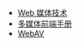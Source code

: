 * [Web 媒体技术](https://developer.mozilla.org/zh-CN/docs/Web/Media)
* [多媒体前端手册](https://www.yuque.com/webmedia/handbook)
* [WebAV](https://bilibili.github.io/WebAV/article)